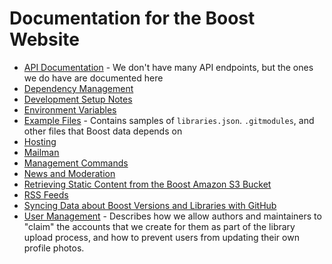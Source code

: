 # Documentation for the Boost Website

- [API Documentation](./api.md) - We don't have many API endpoints, but the ones we do have are documented here
- [Dependency Management](./dependencies.md)
- [Development Setup Notes](./development_setup_notes.md)
- [Environment Variables](./env_vars.md)
- [Example Files](./examples/README.md) - Contains samples of `libraries.json`. `.gitmodules`, and other files that Boost data depends on
- [Hosting](./hosting/README.md)
- [Mailman](./mailman/README.md)
- [Management Commands](./commands.md)
- [News and Moderation](./news.md)
- [Retrieving Static Content from the Boost Amazon S3 Bucket](./static_content.md)
- [RSS Feeds](./rss_feeds.md)
- [Syncing Data about Boost Versions and Libraries with GitHub](./syncing_data_with_github.md)
- [User Management](./user_management.md) - Describes how we allow authors and maintainers to "claim" the accounts that we create for them as part of the library upload process, and how to prevent users from updating their own profile photos.
